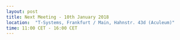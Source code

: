 ```yaml
---
layout: post
title: Next Meeting - 10th January 2018
location:  "T-Systems, Frankfurt / Main, Hahnstr. 43d (Aculeum)"
time: 11:00 CET - 16:00 CET
---
```

